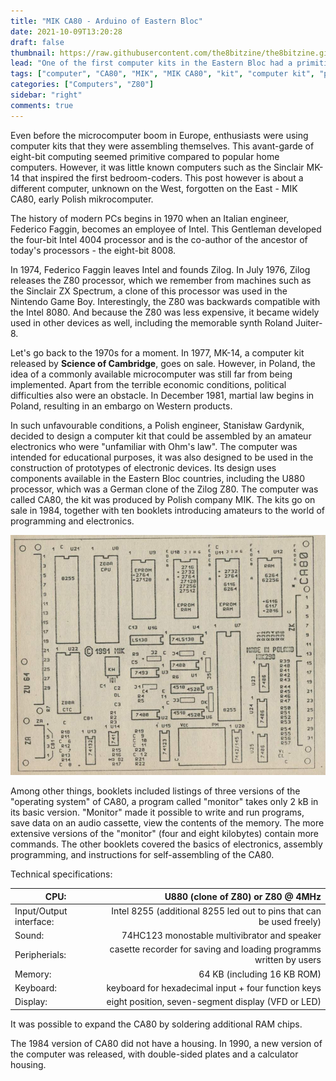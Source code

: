 ```yaml
---
title: "MIK CA80 - Arduino of Eastern Bloc"
date: 2021-10-09T13:20:28
draft: false
thumbnail: https://raw.githubusercontent.com/the8bitzine/the8bitzine.github.io/media/media/2021/MIK_CA80_cropped.jpg
lead: "One of the first computer kits in the Eastern Bloc had a primitive calculator display and a minimalist keyboard that allowed hexadecimal entry."
tags: ["computer", "CA80", "MIK", "MIK CA80", "kit", "computer kit", "polish computer kit"]
categories: ["Computers", "Z80"]
sidebar: "right"
comments: true
---
```


Even before the microcomputer boom in Europe, enthusiasts were using computer kits that they were assembling themselves. This avant-garde of eight-bit computing seemed primitive compared to popular home computers. However, it was little known computers such as the Sinclair MK-14 that inspired the first bedroom-coders. This post however is about a different computer, unknown on the West, forgotten on the East - MIK CA80, early Polish mikrocomputer.  
  
The history of modern PCs begins in 1970 when an Italian engineer, Federico Faggin, becomes an employee of Intel. This Gentleman developed the four-bit Intel 4004 processor and is the co-author of the ancestor of today's processors - the eight-bit 8008.  
  
In 1974, Federico Faggin leaves Intel and founds Zilog. In July 1976, Zilog releases the Z80 processor, which we remember from machines such as the Sinclair ZX Spectrum, a clone of this processor was used in the Nintendo Game Boy. Interestingly, the Z80 was backwards compatible with the Intel 8080. And because the Z80 was less expensive, it became widely used in other devices as well, including the memorable synth Roland Juiter-8.  
  
Let's go back to the 1970s for a moment. In 1977, MK-14, a computer kit released by **Science of Cambridge**, goes on sale. However, in Poland, the idea of a commonly available microcomputer was still far from being implemented. Apart from the terrible economic conditions, political difficulties also were an obstacle. In December 1981, martial law begins in Poland, resulting in an embargo on Western products.

In such unfavourable conditions, a Polish engineer, Stanisław Gardynik, decided to design a computer kit that could be assembled by an amateur electronics who were "unfamiliar with Ohm's law". The computer was  intended for educational purposes, it was also designed to be used in the construction of prototypes of electronic devices. Its design uses components available in the Eastern Bloc countries, including the U880 processor, which was a German clone of the Zilog Z80. The computer was called CA80, the kit was produced by Polish company MIK. The kits go on sale in 1984, together with ten booklets introducing amateurs to the world of programming and electronics.  

<img src="https://raw.githubusercontent.com/the8bitzine/the8bitzine.github.io/media/media/2021/ca80_diagram.jpg" alt="MIK CA80 version 1991 diagram" class="post_img_center">  
  
Among other things, booklets included listings of three versions of the "operating system" of CA80, a program called "monitor" takes only 2 kB in its basic version. "Monitor" made it possible to write and run programs, save data on an audio cassette, view the contents of the memory. The more extensive versions of the "monitor" (four and eight kilobytes) contain more commands. The other booklets covered the basics of electronics, assembly programming, and instructions for self-assembling of the CA80.  
  
Technical specifications:  

CPU:| U880 (clone of Z80) or Z80 @ 4MHz |
------------ | -----------: |
Input/Output interface:| Intel 8255 (additional 8255 led out to pins that can be used freely) |
Sound: | 74HC123 monostable multivibrator and speaker |
Peripherials:| casette recorder for saving and loading programms written by users|
Memory:| 64 KB (including 16 KB ROM)|
Keyboard:| keyboard for hexadecimal input + four function keys|
Display:| eight position, seven-segment display (VFD or LED)| 
  
It was possible to expand the CA80 by soldering additional RAM chips.  
  
The 1984 version of CA80 did not have a housing. In 1990, a new version of the computer was released, with double-sided plates and a calculator housing.
